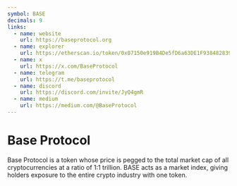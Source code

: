 ```yaml
---
symbol: BASE
decimals: 9
links:
  - name: website
    url: https://baseprotocol.org
  - name: explorer
    url: https://etherscan.io/token/0x07150e919B4De5fD6a63DE1F9384828396f25fDC
  - name: x
    url: https://x.com/BaseProtocol
  - name: telegram
    url: https://t.me/baseprotocol
  - name: discord
    url: https://discord.com/invite/JyQ4gmR
  - name: medium
    url: https://medium.com/@BaseProtocol
---
```


# Base Protocol

Base Protocol is a token whose price is pegged to the total market cap of all cryptocurrencies at a ratio of 1:1 trillion. BASE acts as a market index, giving holders exposure to the entire crypto industry with one token.
